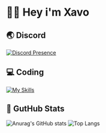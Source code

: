 # 👋🏼 Hey i'm Xavo

## 🌏 Discord
[![Discord Presence](https://lanyard.cnrad.dev/api/1314991090616766564)](https://discord.com/users/1314991090616766564)

## 💻 Coding
[![My Skills](https://skillicons.dev/icons?i=js,python,nodejs,pycharm,webstorm,discord)](https://skillicons.dev)

## 🔭 GutHub Stats
![Anurag's GitHub stats](https://github-readme-stats.vercel.app/api?username=xavoyx&show_icons=true&theme=tokyonight) ![Top Langs](https://github-readme-stats.vercel.app/api/top-langs/?username=xavoyx&hide=javascript,html&theme=tokyonight)
